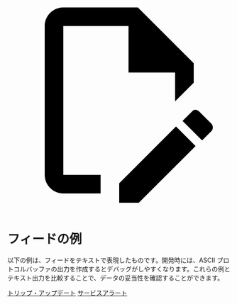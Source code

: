 <a class="pencil-link" href="https://github.com/google/transit/edit/master/gtfs-realtime/spec/en/examples/README.md" title="Edit this page" target="_blank">
    <svg class="pencil" xmlns="http://www.w3.org/2000/svg" viewBox="0 0 24 24"><path d="M10 20H6V4h7v5h5v3.1l2-2V8l-6-6H6c-1.1 0-2 .9-2 2v16c0 1.1.9 2 2 2h4v-2m10.2-7c.1 0 .3.1.4.2l1.3 1.3c.2.2.2.6 0 .8l-1 1-2.1-2.1 1-1c.1-.1.2-.2.4-.2m0 3.9L14.1 23H12v-2.1l6.1-6.1 2.1 2.1Z"></path></svg>
  </a>

# フィードの例

以下の例は、フィードをテキストで表現したものです。開発時には、ASCII プロトコルバッファの出力を作成するとデバッグがしやすくなります。これらの例とテキスト出力を比較することで、データの妥当性を確認することができます。

<div class="landing-page">
  <a class="button" href="trip-updates">トリップ・アップデート</a> <a class="button" href="service-alerts">サービスアラート</a>
</div>
